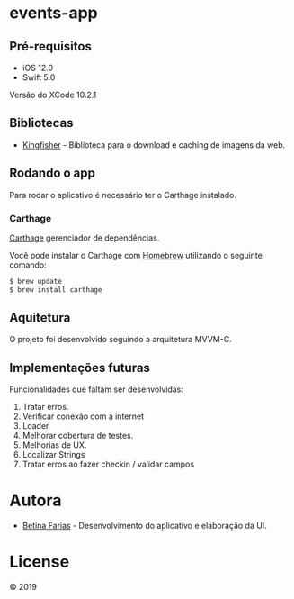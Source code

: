 # events-app

## Pré-requisitos

- iOS 12.0
- Swift 5.0

Versão do XCode 10.2.1 

## Bibliotecas

- [Kingfisher](https://github.com/onevcat/Kingfisher) - Biblioteca para o download e caching de imagens da web. 

## Rodando o app
Para rodar o aplicativo é necessário ter o Carthage instalado.

### Carthage

[Carthage](https://github.com/Carthage/Carthage) gerenciador de dependências.

Você pode instalar o Carthage com [Homebrew](http://brew.sh/) utilizando o seguinte comando:

```bash
$ brew update
$ brew install carthage
```

## Aquitetura
O projeto foi desenvolvido seguindo a arquitetura MVVM-C. 

## Implementações futuras
Funcionalidades que faltam ser desenvolvidas:
1. Tratar erros.
2. Verificar conexão com a internet
3. Loader
4. Melhorar cobertura de testes.
5. Melhorias de UX.
6. Localizar Strings
7. Tratar erros ao fazer checkin / validar campos

# Autora

* [Betina Farias](https://github.com/betinafarias) - Desenvolvimento do aplicativo e elaboração da UI.

# License

© 2019 

